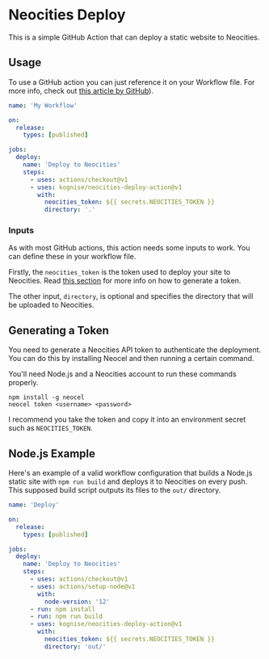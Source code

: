 # Neocities Deploy

This is a simple GitHub Action that can deploy a static website to Neocities.

## Usage

To use a GitHub action you can just reference it on your Workflow file.
For more info, check out [this article by GitHub](https://help.github.com/en/actions/automating-your-workflow-with-github-actions/configuring-a-workflow)).

```yml
name: 'My Workflow'

on:
  release:
    types: [published]

jobs:
  deploy:
    name: 'Deploy to Neocities'
    steps:
      - uses: actions/checkout@v1
      - uses: kognise/neocities-deploy-action@v1
        with:
          neocities_token: ${{ secrets.NEOCITIES_TOKEN }}
          directory: '.'
```

### Inputs

As with most GitHub actions, this action needs some inputs to work. You can define these in
your workflow file.

Firstly, the `neocities_token` is the token used to deploy your site to Neocities. Read [this section](#generating-a-token) for more info on how to generate a token.

The other input, `directory`, is optional and specifies the directory that will be uploaded to Neocities.

## Generating a Token

You need to generate a Neocities API token to authenticate the deployment. You can do this by installing Neocel and then running a certain command.

You'll need Node.js and a Neocities account to run these commands properly.

```
npm install -g neocel
neocel token <username> <password>
```

I recommend you take the token and copy it into an environment secret such as `NEOCITIES_TOKEN`.

## Node.js Example

Here's an example of a valid workflow configuration that builds a Node.js static site with `npm run build` and deploys it to Neocities on every push. This supposed build script outputs its files to the `out/` directory.

```yml
name: 'Deploy'

on:
  release:
    types: [published]

jobs:
  deploy:
    name: 'Deploy to Neocities'
    steps:
      - uses: actions/checkout@v1
      - uses: actions/setup-node@v1
        with:
          node-version: '12'
      - run: npm install
      - run: npm run build
      - uses: kognise/neocities-deploy-action@v1
        with:
          neocities_token: ${{ secrets.NEOCITIES_TOKEN }}
          directory: 'out/'
```

